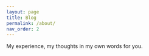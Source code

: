 ```yaml
---
layout: page
title: Blog
permalink: /about/
nav_order: 2
---
```


My experience, my thoughts in my own words for you.
